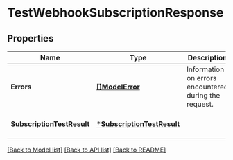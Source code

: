 # TestWebhookSubscriptionResponse

## Properties
Name | Type | Description | Notes
------------ | ------------- | ------------- | -------------
**Errors** | [**[]ModelError**](Error.md) | Information on errors encountered during the request. | [optional] [default to null]
**SubscriptionTestResult** | [***SubscriptionTestResult**](SubscriptionTestResult.md) |  | [optional] [default to null]

[[Back to Model list]](../README.md#documentation-for-models) [[Back to API list]](../README.md#documentation-for-api-endpoints) [[Back to README]](../README.md)

